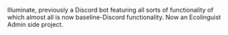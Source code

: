 Illuminate, previously a Discord bot featuring all sorts of functionality of which almost all is now baseline-Discord functionality.
Now an Ecolinguist Admin side project.